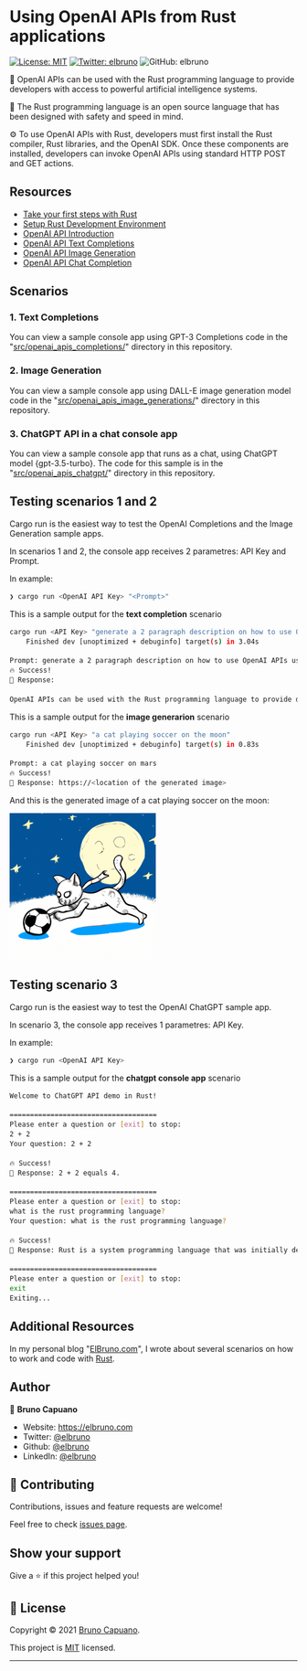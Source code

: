 # Using OpenAI APIs from Rust applications

[![License: MIT](https://img.shields.io/badge/License-MIT-yellow.svg)](/LICENSE)
[![Twitter: elbruno](https://img.shields.io/twitter/follow/elbruno.svg?style=social)](https://twitter.com/kartben)
![GitHub: elbruno](https://img.shields.io/github/followers/elbruno?style=social)

🧠 OpenAI APIs can be used with the Rust programming language to provide developers with access to powerful artificial intelligence systems. 

🦀 The Rust programming language is an open source language that has been designed with safety and speed in mind. 

⚙️ To use OpenAI APIs with Rust, developers must first install the Rust compiler, Rust libraries, and the OpenAI SDK. Once these components are installed, developers can invoke OpenAI APIs using standard HTTP POST and GET actions.

## Resources
- [Take your first steps with Rust](https://learn.microsoft.com/training/paths/rust-first-steps/)
- [Setup Rust Development Environment](https://learn.microsoft.com/training/modules/rust-set-up-environment/)
- [OpenAI API Introduction](https://platform.openai.com/docs/introduction)
- [OpenAI API Text Completions](https://platform.openai.com/docs/guides/completion)
- [OpenAI API Image Generation](https://platform.openai.com/docs/guides/images)
- [OpenAI API Chat Completion](https://platform.openai.com/docs/guides/chat)

 
## Scenarios

### 1. Text Completions

You can view a sample console app using GPT-3 Completions code in the "[src/openai_apis_completions/](src/openai_apis_completions/)" directory in this repository.

### 2. Image Generation

You can view a sample console app using DALL-E image generation model code in the "[src/openai_apis_image_generations/](src/openai_apis_image_generations/)" directory in this repository.

### 3. ChatGPT API in a chat console app

You can view a sample console app that runs as a chat, using ChatGPT model {gpt-3.5-turbo}. The code for this sample is in the "[src/openai_apis_chatgpt/](src/openai_apis_chatgpt/)" directory in this repository.


## Testing scenarios 1 and 2

Cargo run is the easiest way to test the OpenAI Completions and the Image Generation sample apps. 

In scenarios 1 and 2, the console app receives 2 parametres: API Key and Prompt.

In example:

```bash
❯ cargo run <OpenAI API Key> "<Prompt>"
```

This is a sample output for the **text completion** scenario

```bash
cargo run <API Key> "generate a 2 paragraph description on how to use OpenAI APIs using Rust programming language"
    Finished dev [unoptimized + debuginfo] target(s) in 3.04s
     
Prompt: generate a 2 paragraph description on how to use OpenAI APIs using Rust programming language
🔥 Success!
💬 Response:

OpenAI APIs can be used with the Rust programming language to provide developers with access to powerful artificial intelligence systems. ...
```

This is a sample output for the **image generarion** scenario

```bash
cargo run <API Key> "a cat playing soccer on the moon"
    Finished dev [unoptimized + debuginfo] target(s) in 0.83s
     
Prompt: a cat playing soccer on mars
🔥 Success!
💬 Response: https://<location of the generated image>

```

And this is the generated image of a cat playing soccer on the moon:

![a cat playing soccer on the moon](img/catmoonsoccer.png "a cat playing soccer on the moon")

## Testing scenario 3

Cargo run is the easiest way to test the OpenAI ChatGPT sample app. 

In scenario 3, the console app receives 1 parametres: API Key.

In example:

```bash
❯ cargo run <OpenAI API Key>
```

This is a sample output for the **chatgpt console app** scenario

```bash
Welcome to ChatGPT API demo in Rust!
 
====================================
Please enter a question or [exit] to stop:
2 + 2
Your question: 2 + 2

🔥 Success!
💬 Response: 2 + 2 equals 4.

====================================
Please enter a question or [exit] to stop:
what is the rust programming language?
Your question: what is the rust programming language?

🔥 Success!
💬 Response: Rust is a system programming language that was initially developed by Mozilla in 2010. It is designed to be safe, concurrent, and fast while also being memory efficient. Rust was created to address the challenges of writing secure and scalable system software, by providing modern language features such as ownership, borrowing, and lifetimes, which help to prevent common programming errors such as null pointer dereferencing, data races, and buffer overflows. Rust is open source and has a growing community contributing to its development and adoption.

====================================
Please enter a question or [exit] to stop:
exit
Exiting...
```

## Additional Resources

In my personal blog "[ElBruno.com](https://elbruno.com)", I wrote about several scenarios on how to work and code with [Rust](https://elbruno.com/tag/rust/). 

## Author

👤 **Bruno Capuano**

* Website: https://elbruno.com
* Twitter: [@elbruno](https://twitter.com/elbruno)
* Github: [@elbruno](https://github.com/elbruno)
* LinkedIn: [@elbruno](https://linkedin.com/in/elbruno)

## 🤝 Contributing

Contributions, issues and feature requests are welcome!

Feel free to check [issues page](https://github.com/elbruno/RustOpenAIAPIs/issues).

## Show your support

Give a ⭐️ if this project helped you!


## 📝 License

Copyright &copy; 2021 [Bruno Capuano](https://github.com/elbruno).

This project is [MIT](/LICENSE) licensed.

***
